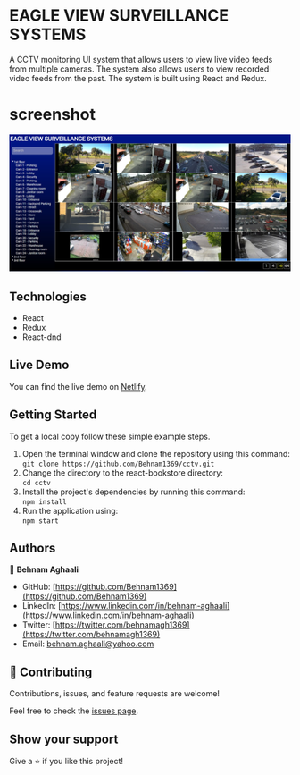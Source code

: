 # EAGLE VIEW SURVEILLANCE SYSTEMS

A CCTV monitoring UI system that allows users to view live video feeds from multiple cameras. The system also allows users to view recorded video feeds from the past. The system is built using React and Redux.

# screenshot 
![Screenshot1](public/Screenshot.jpg)


## Technologies

- React
- Redux
- React-dnd

## Live Demo
You can find the live demo on [Netlify](https://cctv2022.netlify.app/). 


## Getting Started

To get a local copy follow these simple example steps.  

1. Open the terminal window and clone the repository using this command:  
`git clone https://github.com/Behnam1369/cctv.git` 
2. Change the directory to the react-bookstore directory:  
`cd cctv`  
3. Install the project's dependencies by running this command:   
`npm install`   
4. Run the application using:  
`npm start`  

## Authors

👤 **Behnam Aghaali**

- GitHub: [https://github.com/Behnam1369](https://github.com/Behnam1369)
- LinkedIn: [https://www.linkedin.com/in/behnam-aghaali](https://www.linkedin.com/in/behnam-aghaali)
- Twitter: [https://twitter.com/behnamagh1369](https://twitter.com/behnamagh1369)
- Email: [behnam.aghaali@yahoo.com](mailto:behnam.aghaali@yahoo.com)


## 🤝 Contributing

Contributions, issues, and feature requests are welcome!

Feel free to check the [issues page](../../issues/).

## Show your support

Give a ⭐️ if you like this project!

